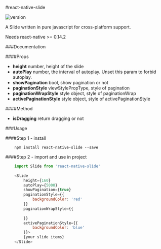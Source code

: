 #react-native-slide

![version](https://img.shields.io/npm/v/react-native-slide.svg?style=flat-square)

A Slide written in pure javascript for cross-platform support.

Needs react-native >= 0.14.2

###Documentation

####Props
- <b>height</b> number, height of the slide
- <b>autoPlay</b> number, the interval of autoplay. Unset this param to forbid autoplay.
- <b>showPagination</b> bool, show pagination or not
- <b>paginationStyle</b> viewStylePropType, style of pagination
- <b>paginationWrapStyle</b> style object, style of paginationWrap
- <b>activePaginationStyle</b> style object, style of activePaginationStyle

####Method
- <b>isDragging</b> return dragging or not

###Usage

####Step 1 - install

```
	npm install react-native-slide --save
```

####Step 2 - import and use in project

```javascript
	import Slide from 'react-native-slide'
	
	<Slide
		height={160}
		autoPlay={5000}
		showPagination={true}
		paginationStyle={{
			backgroundColor: 'red'
		}}
		paginationWrapStyle={{
			
		}}
		activePaginationStyle={{
			backgroundColor: 'blue'
		}}>
		{your slide items}
	</Slide>
```